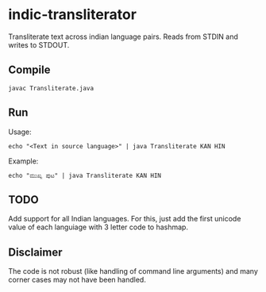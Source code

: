 # indic-transliterator

Transliterate text across indian language pairs.
Reads from STDIN and writes to STDOUT.

## Compile

```
javac Transliterate.java
```

## Run
Usage:

```
echo "<Text in source language>" | java Transliterate KAN HIN
```

Example:

```
echo "ಮುಖ್ಯ ಪುಟ" | java Transliterate KAN HIN
```
## TODO
Add support for all Indian languages. For this, just add the first unicode value of each languiage with 3 letter code to hashmap.

## Disclaimer
The code is not robust (like handling of command line arguments) and many corner cases may not have been handled.
